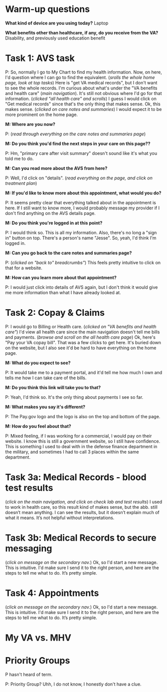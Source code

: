 # Warm-up questions
**What kind of device are you using today?** 
Laptop

**What benefits other than healthcare, if any, do you receive from the VA?**
Disability, and previously used education benefit

# Task 1: AVS task

P: So, normally I go to My Chart to find my health information. Now, on here, I'd question where I can go to find the equivalent. (_srolls the whole home page, look at top tasks_) Here is "get VA medical records", but I don't want to see the whole records. I'm curious about what's under the "VA benefits and health care" (_main navigation_). It's still not obvious where I'd go for that information. (_clicked "all health care" and scrolls_) I guess I would click on "Get medical records" since that's the only thing that makes sense. Ok, this makes sense. (_clicked on care notes and summaries_) I would expect it to be more prominent on the home page. 

**M: Where are you now?**

P: (_read through everything on the care notes and summaries page_) 

**M: Do you think you'd find the next steps in your care on this page??**

P: Hm, "primary care after visit summary" doesn't sound like it's what you told me to do. 

**M: Can you read more about the AVS from here?**

P: Well, I'd click on "details". (_read everything on the page, and click on treatment plan_) 

**M: If you'd like to know more about this appointment, what would you do?**

P: It seems pretty clear that everything talked about in the appointment is here. If I still want to know more, I would probably message my provider if I don't find anything on the AVS details page.

**M: Do you think you're logged in at this point?**

P: I would think so. This is all my information. Also, there's no long a "sign in" button on top. There's a person's name "Jesse". So, yeah, I'd think I'm logged in. 

**M: Can you go back to the care notes and summaries page?**

P: (_clicked on "back to" breadcrumbs"_) This feels pretty intuitive to click on that for a website. 

**M: How can you learn more about that appointment?**

P: I would just click into details of AVS again, but I don't think it would give me more information than what I have already looked at. 

# Task 2: Copay & Claims 

P: I would go to Billing or Health care. (_clicked on "VA benefits and health care"_) I'd view all health care since the main navigation doesn't tell me bills and payments. (_browse and scroll on the all health care page_) Ok, here's "Pay your VA copay bill". That was a few clicks to get here. It's buried down on the website, but I also see it'd be hard to have everything on the home page. 

**M: What do you expect to see?**

P: It would take me to a payment portal, and it'd tell me how much I own and tells me how I can take care of the bills. 

**M: Do you think this link will take you to that?**

P: Yeah, I'd think so. It's the only thing about payments I see so far. 

**M: What makes you say it's different?**

P: The Pay.gov logo and the logo is also on the top and bottom of the page. 

**M: How do you feel about that?**

P:  Mixed feeling, if I was working for a commercial, I would pay on their website. I know this is still a government website, so I still have confidence. This is something I used to deal with in the defense finance department in the military, and sometimes I had to call 3 places within the same department. 

# Task 3a: Medical Records - blood test results

(_click on the main navigation, and click on check lab and test results_) I used to work in health care, so this result kind of makes sense, but the abb. still doesn’t mean anything. I can see the results, but it doesn’t explain much of what it means. It’s not helpful without interpretations. 

# Task 3b: Medical Records to secure messaging

(_click on message on the secondary nav._) Ok, so I'd start a new message. This is intuitive. I'd make sure I send it to the right person, and here are the steps to tell me what to do. It’s pretty simple.

# Task 4: Appointments

(_click on message on the secondary nav._) Ok, so I'd start a new message. This is intuitive. I'd make sure I send it to the right person, and here are the steps to tell me what to do. It’s pretty simple.

# My VA vs. MHV



# Priority Groups

P hasn't heard of term. 

P: Priority Group? Uhh, I do not know, I honestly don't have a clue. 

